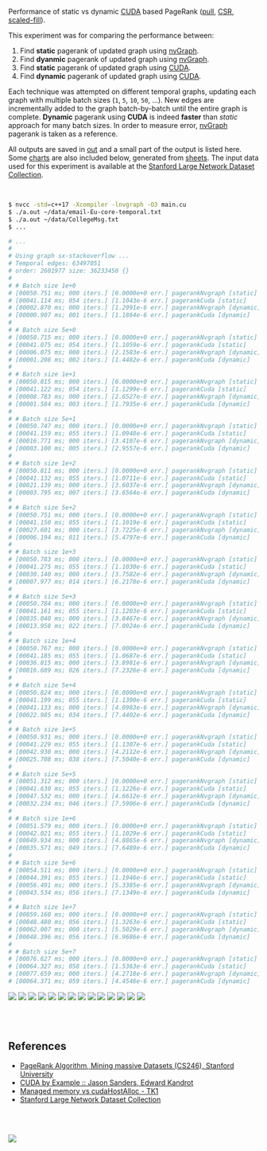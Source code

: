 Performance of static vs dynamic [CUDA] based PageRank ([pull], [CSR], [scaled-fill]).

This experiment was for comparing the performance between:
1. Find **static** pagerank of updated graph using [nvGraph][pr-nvgraph].
2. Find **dyanmic** pagerank of updated graph using [nvGraph][pr-nvgraph].
3. Find **static** pagerank of updated graph using [CUDA].
4. Find **dynamic** pagerank of updated graph using [CUDA].

Each technique was attempted on different temporal graphs, updating each
graph with multiple batch sizes (`1`, `5`, `10`, `50`, ...). New edges are
incrementally added to the graph batch-by-batch until the entire graph is
complete. **Dynamic** pagerank using **CUDA** is indeed **faster** than
*static* approach for many batch sizes. In order to measure error,
[nvGraph] pagerank is taken as a reference.

All outputs are saved in [out](out/) and a small part of the output is listed
here. Some [charts] are also included below, generated from [sheets]. The input
data used for this experiment is available at the
[Stanford Large Network Dataset Collection].

<br>

```bash
$ nvcc -std=c++17 -Xcompiler -lnvgraph -O3 main.cu
$ ./a.out ~/data/email-Eu-core-temporal.txt
$ ./a.out ~/data/CollegeMsg.txt
$ ...

# ...
#
# Using graph sx-stackoverflow ...
# Temporal edges: 63497051
# order: 2601977 size: 36233450 {}
#
# # Batch size 1e+0
# [00050.751 ms; 000 iters.] [0.0000e+0 err.] pagerankNvgraph [static]
# [00041.114 ms; 054 iters.] [1.1043e-6 err.] pagerankCuda [static]
# [00002.870 ms; 000 iters.] [1.2991e-6 err.] pagerankNvgraph [dynamic]
# [00000.907 ms; 001 iters.] [1.1864e-6 err.] pagerankCuda [dynamic]
#
# # Batch size 5e+0
# [00050.715 ms; 000 iters.] [0.0000e+0 err.] pagerankNvgraph [static]
# [00041.075 ms; 054 iters.] [1.1059e-6 err.] pagerankCuda [static]
# [00006.075 ms; 000 iters.] [2.1583e-6 err.] pagerankNvgraph [dynamic]
# [00001.208 ms; 002 iters.] [1.4482e-6 err.] pagerankCuda [dynamic]
#
# # Batch size 1e+1
# [00050.815 ms; 000 iters.] [0.0000e+0 err.] pagerankNvgraph [static]
# [00041.122 ms; 054 iters.] [1.1299e-6 err.] pagerankCuda [static]
# [00008.783 ms; 000 iters.] [2.6527e-6 err.] pagerankNvgraph [dynamic]
# [00001.584 ms; 003 iters.] [1.7935e-6 err.] pagerankCuda [dynamic]
#
# # Batch size 5e+1
# [00050.747 ms; 000 iters.] [0.0000e+0 err.] pagerankNvgraph [static]
# [00041.159 ms; 055 iters.] [1.0948e-6 err.] pagerankCuda [static]
# [00016.771 ms; 000 iters.] [3.4107e-6 err.] pagerankNvgraph [dynamic]
# [00003.100 ms; 005 iters.] [2.9557e-6 err.] pagerankCuda [dynamic]
#
# # Batch size 1e+2
# [00050.811 ms; 000 iters.] [0.0000e+0 err.] pagerankNvgraph [static]
# [00041.132 ms; 055 iters.] [1.0711e-6 err.] pagerankCuda [static]
# [00021.139 ms; 000 iters.] [3.6037e-6 err.] pagerankNvgraph [dynamic]
# [00003.795 ms; 007 iters.] [3.6564e-6 err.] pagerankCuda [dynamic]
#
# # Batch size 5e+2
# [00050.751 ms; 000 iters.] [0.0000e+0 err.] pagerankNvgraph [static]
# [00041.150 ms; 055 iters.] [1.1019e-6 err.] pagerankCuda [static]
# [00027.601 ms; 000 iters.] [3.7225e-6 err.] pagerankNvgraph [dynamic]
# [00006.194 ms; 011 iters.] [5.4797e-6 err.] pagerankCuda [dynamic]
#
# # Batch size 1e+3
# [00050.783 ms; 000 iters.] [0.0000e+0 err.] pagerankNvgraph [static]
# [00041.275 ms; 055 iters.] [1.1030e-6 err.] pagerankCuda [static]
# [00030.140 ms; 000 iters.] [3.7582e-6 err.] pagerankNvgraph [dynamic]
# [00007.977 ms; 014 iters.] [6.2178e-6 err.] pagerankCuda [dynamic]
#
# # Batch size 5e+3
# [00050.784 ms; 000 iters.] [0.0000e+0 err.] pagerankNvgraph [static]
# [00041.161 ms; 055 iters.] [1.1203e-6 err.] pagerankCuda [static]
# [00035.040 ms; 000 iters.] [3.8467e-6 err.] pagerankNvgraph [dynamic]
# [00013.958 ms; 022 iters.] [7.0924e-6 err.] pagerankCuda [dynamic]
#
# # Batch size 1e+4
# [00050.767 ms; 000 iters.] [0.0000e+0 err.] pagerankNvgraph [static]
# [00041.185 ms; 055 iters.] [1.0687e-6 err.] pagerankCuda [static]
# [00036.815 ms; 000 iters.] [3.8981e-6 err.] pagerankNvgraph [dynamic]
# [00016.689 ms; 026 iters.] [7.2326e-6 err.] pagerankCuda [dynamic]
#
# # Batch size 5e+4
# [00050.824 ms; 000 iters.] [0.0000e+0 err.] pagerankNvgraph [static]
# [00041.199 ms; 055 iters.] [1.1390e-6 err.] pagerankCuda [static]
# [00041.133 ms; 000 iters.] [4.0983e-6 err.] pagerankNvgraph [dynamic]
# [00022.985 ms; 034 iters.] [7.4402e-6 err.] pagerankCuda [dynamic]
#
# # Batch size 1e+5
# [00050.931 ms; 000 iters.] [0.0000e+0 err.] pagerankNvgraph [static]
# [00041.229 ms; 055 iters.] [1.1307e-6 err.] pagerankCuda [static]
# [00042.930 ms; 000 iters.] [4.2112e-6 err.] pagerankNvgraph [dynamic]
# [00025.708 ms; 038 iters.] [7.5040e-6 err.] pagerankCuda [dynamic]
#
# # Batch size 5e+5
# [00051.312 ms; 000 iters.] [0.0000e+0 err.] pagerankNvgraph [static]
# [00041.630 ms; 055 iters.] [1.1226e-6 err.] pagerankCuda [static]
# [00047.532 ms; 000 iters.] [4.6612e-6 err.] pagerankNvgraph [dynamic]
# [00032.234 ms; 046 iters.] [7.5906e-6 err.] pagerankCuda [dynamic]
#
# # Batch size 1e+6
# [00051.579 ms; 000 iters.] [0.0000e+0 err.] pagerankNvgraph [static]
# [00042.021 ms; 055 iters.] [1.1029e-6 err.] pagerankCuda [static]
# [00049.934 ms; 000 iters.] [4.8865e-6 err.] pagerankNvgraph [dynamic]
# [00035.571 ms; 049 iters.] [7.6489e-6 err.] pagerankCuda [dynamic]
#
# # Batch size 5e+6
# [00054.511 ms; 000 iters.] [0.0000e+0 err.] pagerankNvgraph [static]
# [00044.391 ms; 055 iters.] [1.1946e-6 err.] pagerankCuda [static]
# [00056.491 ms; 000 iters.] [5.3385e-6 err.] pagerankNvgraph [dynamic]
# [00043.534 ms; 056 iters.] [7.1349e-6 err.] pagerankCuda [dynamic]
#
# # Batch size 1e+7
# [00059.160 ms; 000 iters.] [0.0000e+0 err.] pagerankNvgraph [static]
# [00048.480 ms; 056 iters.] [1.3263e-6 err.] pagerankCuda [static]
# [00062.007 ms; 000 iters.] [5.5029e-6 err.] pagerankNvgraph [dynamic]
# [00048.396 ms; 056 iters.] [6.9686e-6 err.] pagerankCuda [dynamic]
#
# # Batch size 5e+7
# [00076.627 ms; 000 iters.] [0.0000e+0 err.] pagerankNvgraph [static]
# [00064.327 ms; 058 iters.] [1.5363e-6 err.] pagerankCuda [static]
# [00077.659 ms; 000 iters.] [4.2718e-6 err.] pagerankNvgraph [dynamic]
# [00064.371 ms; 059 iters.] [4.4546e-6 err.] pagerankCuda [dynamic]
```

[![](https://i.imgur.com/rWozeTl.gif)][sheets]
[![](https://i.imgur.com/G8p8oUV.gif)][sheets]
[![](https://i.imgur.com/7lsmZmQ.gif)][sheets]
[![](https://i.imgur.com/BdCuBvu.gif)][sheets]
[![](https://i.imgur.com/CfuX4PQ.gif)][sheets]
[![](https://i.imgur.com/2E0RgRL.gif)][sheets]
[![](https://i.imgur.com/qPV9Uma.gif)][sheets]
[![](https://i.imgur.com/aH9zxZd.gif)][sheets]
[![](https://i.imgur.com/mldojLF.gif)][sheets]
[![](https://i.imgur.com/ysjEXtr.gif)][sheets]
[![](https://i.imgur.com/Ra94KyW.gif)][sheets]
[![](https://i.imgur.com/La6xhcz.gif)][sheets]
[![](https://i.imgur.com/ckynVDc.gif)][sheets]
[![](https://i.imgur.com/FJ4SaaB.gif)][sheets]

<br>
<br>


## References

- [PageRank Algorithm, Mining massive Datasets (CS246), Stanford University](http://snap.stanford.edu/class/cs246-videos-2019/lec9_190205-cs246-720.mp4)
- [CUDA by Example :: Jason Sanders, Edward Kandrot](http://www.mat.unimi.it/users/sansotte/cuda/CUDA_by_Example.pdf)
- [Managed memory vs cudaHostAlloc - TK1](https://forums.developer.nvidia.com/t/managed-memory-vs-cudahostalloc-tk1/34281)
- [Stanford Large Network Dataset Collection]

<br>
<br>

[![](https://i.imgur.com/98aAG4g.jpg)](https://www.youtube.com/watch?v=_iSPqH3tHLI)

[Stanford Large Network Dataset Collection]: http://snap.stanford.edu/data/index.html
[nvGraph]: https://github.com/rapidsai/nvgraph
[pull]: https://github.com/puzzlef/pagerank-push-vs-pull
[CSR]: https://github.com/puzzlef/pagerank-class-vs-csr
[scaled-fill]: https://github.com/puzzlef/pagerank-dynamic-adjust-ranks
[pr-nvgraph]: https://github.com/puzzlef/pagerank-sequential-vs-nvgraph
[CUDA]: https://github.com/puzzlef/pagerank-sequential-vs-cuda
[charts]: https://photos.app.goo.gl/AFpUhz3EzohBmxQT7
[sheets]: https://docs.google.com/spreadsheets/d/1XnVgAdSDIVInJn9XeIxUdXRkmsPgwsjH_4rAjCUYwkc/edit?usp=sharing
